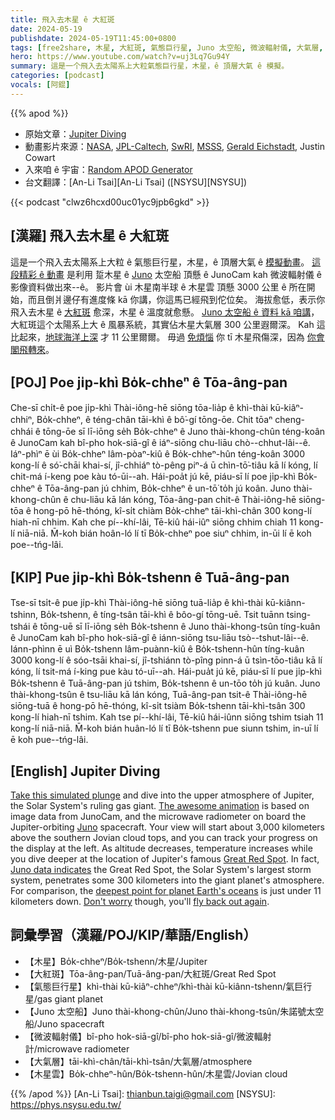 ```yaml
---
title: 飛入去木星 ê 大紅斑
date: 2024-05-19
publishdate: 2024-05-19T11:45:00+0800
tags: [free2share, 木星, 大紅斑, 氣態巨行星, Juno 太空船, 微波輻射儀, 大氣層, 木星雲]
hero: https://www.youtube.com/watch?v=uj3Lq7Gu94Y
summary: 這是一个飛入去太陽系上大粒氣態巨行星，木星，ê 頂層大氣 ê 模擬。
categories: [podcast]
vocals: [阿錕]
---
```


{{% apod %}}

- 原始文章：[Jupiter Diving](https://apod.nasa.gov/apod/ap240519.html)
- 動畫影片來源：[NASA](https://www.nasa.gov/), [JPL-Caltech](https://www.jpl.nasa.gov/), [SwRI](https://www.swri.org/), [MSSS](https://www.msss.com/), [Gerald Eichstadt](https://www.planetary.org/profiles/gerald-eichstdt), Justin Cowart
- 入來咱 ê 宇宙：[Random APOD Generator](https://apod.nasa.gov/apod/random_apod.html)
- 台文翻譯：[An-Li Tsai][An-Li Tsai] ([NSYSU][NSYSU])

{{< podcast "clwz6hcxd00uc01yc9jpb6gkd" >}}

## [漢羅] 飛入去木星 ê 大紅斑
這是一个飛入去太陽系上大粒 ê 氣態巨行星，木星，ê 頂層大氣 ê [模擬動畫][Take this simulated plunge]。
[這段精彩 ê 動畫][The awesome animation] 是利用 踅木星 ê [Juno][Juno] 太空船 頂懸 ê JunoCam kah 微波輻射儀 ê 影像資料做出來--ê。
影片會 ùi 木星南半球 ê 木星雲 頂懸 3000 公里 ê 所在開始，而且倒爿邊仔有進度條 kā 你講，你這馬已經飛到佗位矣。
海拔愈低，表示你飛入去木星 ê [大紅斑][Great Red Spot] 愈深，木星 ê 溫度就愈懸。
[Juno 太空船 ê 資料 kā 咱講][Juno data indicates]，大紅斑這个太陽系上大 ê 風暴系統，其實佔木星大氣層 300 公里遐爾深。
Kah 這比起來，[地球海洋上深][deepest point for planet Earth's oceans] 才 11 公里爾爾。
毋過 [免煩惱][Don't worry] 你 tī 木星飛傷深，因為 [你會閣飛轉來][fly back out again]。

## [POJ] Poe ji̍p-khì Bo̍k-chheⁿ ê Tōa-âng-pan
Che-sī chi̍t-ê poe ji̍p-khì Thài-iông-hē siōng tōa-lia̍p ê khì-thài kū-kiâⁿ-chhiⁿ, Bo̍k-chheⁿ, ê téng-chân tāi-khì ê bô͘-gí tōng-ōe.
Chit tōaⁿ cheng-chhái ê tōng-ōe sī lī-iōng se̍h Bo̍k-chheⁿ ê Juno thài-khong-chûn téng-koân ê JunoCam kah bî-pho hok-siā-gî ê iáⁿ-siōng chu-liāu chò--chhut-lâi--ê.
Iáⁿ-phìⁿ ē ùi Bo̍k-chheⁿ lâm-pòaⁿ-kiû ê Bo̍k-chheⁿ-hûn téng-koân 3000 kong-lí ê só͘-chāi khai-sí, jî-chhiáⁿ tò-pêng piⁿ-á ū chìn-tō͘-tiâu kā lí kóng, lí chit-má í-keng poe kàu tó-ūi--ah.
Hái-poa̍t jú kē, piáu-sī lí poe ji̍p-khì Bo̍k-chheⁿ ê Tōa-âng-pan jú chhim, Bo̍k-chheⁿ ê un-tō͘ to̍h jú koân.
Juno thài-khong-chûn ê chu-liāu kā lán kóng, Tōa-âng-pan chit-ê Thài-iông-hē siōng-tōa ê hong-pō hē-thóng, kî-si̍t chiàm Bo̍k-chheⁿ tāi-khì-chân 300 kong-lí hiah-nī chhim.
Kah che pí--khí-lâi, Tē-kiû hái-iûⁿ siōng chhim chiah 11 kong-lí niā-niā.
M̄-koh bián hoân-ló lí tī Bo̍k-chheⁿ poe siuⁿ chhim, in-ūi lí ē koh poe--tńg-lâi.

## [KIP] Pue ji̍p-khì Bo̍k-tshenn ê Tuā-âng-pan
Tse-sī tsi̍t-ê pue ji̍p-khì Thài-iông-hē siōng tuā-lia̍p ê khì-thài kū-kiânn-tshinn, Bo̍k-tshenn, ê tíng-tsân tāi-khì ê bôo-gí tōng-uē.
Tsit tuānn tsing-tshái ê tōng-uē sī lī-iōng se̍h Bo̍k-tshenn ê Juno thài-khong-tsûn tíng-kuân ê JunoCam kah bî-pho hok-siā-gî ê iánn-siōng tsu-liāu tsò--tshut-lâi--ê.
Iánn-phìnn ē uì Bo̍k-tshenn lâm-puànn-kiû ê Bo̍k-tshenn-hûn tíng-kuân 3000 kong-lí ê sóo-tsāi khai-sí, jî-tshiánn tò-pîng pinn-á ū tsìn-tōo-tiâu kā lí kóng, lí tsit-má í-king pue kàu tó-uī--ah.
Hái-pua̍t jú kē, piáu-sī lí pue ji̍p-khì Bo̍k-tshenn ê Tuā-âng-pan jú tshim, Bo̍k-tshenn ê un-tōo to̍h jú kuân.
Juno thài-khong-tsûn ê tsu-liāu kā lán kóng, Tuā-âng-pan tsit-ê Thài-iông-hē siōng-tuā ê hong-pō hē-thóng, kî-si̍t tsiàm Bo̍k-tshenn tāi-khì-tsân 300 kong-lí hiah-nī tshim.
Kah tse pí--khí-lâi, Tē-kiû hái-iûnn siōng tshim tsiah 11 kong-lí niā-niā.
M̄-koh bián huân-ló lí tī Bo̍k-tshenn pue siunn tshim, in-uī lí ē koh pue--tńg-lâi.

## [English] Jupiter Diving
[Take this simulated plunge][Take this simulated plunge] and dive into the upper atmosphere of Jupiter, the Solar System's ruling gas giant.
[The awesome animation][The awesome animation] is based on image data from JunoCam, and the microwave radiometer on board the Jupiter-orbiting [Juno][Juno] spacecraft.
Your view will start about 3,000 kilometers above the southern Jovian cloud tops, and you can track your progress on the display at the left.
As altitude decreases, temperature increases while you dive deeper at the location of Jupiter's famous [Great Red Spot][Great Red Spot].
In fact, [Juno data indicates][Juno data indicates] the Great Red Spot, the Solar System's largest storm system, penetrates some 300 kilometers into the giant planet's atmosphere.
For comparison, the [deepest point for planet Earth's oceans][deepest point for planet Earth's oceans] is just under 11 kilometers down.
[Don't worry][Don't worry] though, you'll [fly back out again][fly back out again].

## 詞彙學習（漢羅/POJ/KIP/華語/English）
- 【木星】Bo̍k-chheⁿ/Bo̍k-tshenn/木星/Jupiter
- 【大紅斑】Tōa-âng-pan/Tuā-âng-pan/大紅斑/Great Red Spot
- 【氣態巨行星】khì-thài kū-kiâⁿ-chheⁿ/khì-thài kū-kiânn-tshenn/氣巨行星/gas giant planet
- 【Juno 太空船】Juno thài-khong-chûn/Juno thài-khong-tsûn/朱諾號太空船/Juno spacecraft
- 【微波輻射儀】bî-pho hok-siā-gî/bî-pho hok-siā-gî/微波輻射計/microwave radiometer
- 【大氣層】tāi-khì-chân/tāi-khì-tsân/大氣層/atmosphere
- 【木星雲】Bo̍k-chheⁿ-hûn/Bo̍k-tshenn-hûn/木星雲/Jovian cloud

{{% /apod %}}
[An-Li Tsai]: thianbun.taigi@gmail.com
[NSYSU]: https://phys.nsysu.edu.tw/

[copyright]: https://apod.nasa.gov/apod/fap/lib/about_apod.html#srapply
[License3]: https://creativecommons.org/licenses/by/3.0/
[License2]:https://creativecommons.org/licenses/by-nc-nd/2.0/

[Take this simulated plunge]:https://www.jpl.nasa.gov/images/pia22176-the-great-red-spot-plunge-animation
[The awesome animation]:https://photojournal.jpl.nasa.gov/catalog/PIA22176
[Juno]:https://science.nasa.gov/mission/juno/
[Great Red Spot]:https://apod.nasa.gov/apod/ap140518.html
[Juno data indicates]:https://photojournal.jpl.nasa.gov/catalog/PIA22177
[deepest point for planet Earth's oceans]:https://oceanservice.noaa.gov/facts/oceandepth.html
[Don't worry]:https://i.pinimg.com/originals/29/b6/46/29b646bac35adcf4c4061c571fa352b9.jpg
[fly back out again]:https://www.nasa.gov/mission_pages/juno/main/index.html
